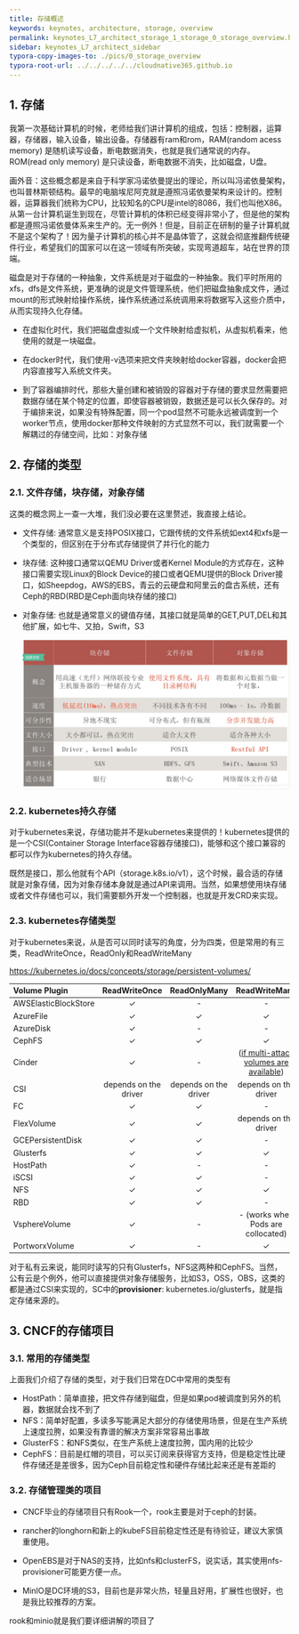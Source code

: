 ```yaml
---
title: 存储概述
keywords: keynotes, architecture, storage, overview
permalink: keynotes_L7_architect_storage_1_storage_0_storage_overview.html
sidebar: keynotes_L7_architect_sidebar
typora-copy-images-to: ./pics/0_storage_overview
typora-root-url: ../../../../../cloudnative365.github.io
---
```


## 1. 存储

我第一次基础计算机的时候，老师给我们讲计算机的组成，包括：控制器，运算器，存储器，输入设备，输出设备。存储器有ram和rom，RAM(random acess memory) 是随机读写设备，断电数据消失，也就是我们通常说的内存。ROM(read only memory) 是只读设备，断电数据不消失，比如磁盘，U盘。

画外音：这些概念都是来自于科学家冯诺依曼提出的理论，所以叫冯诺依曼架构，也叫普林斯顿结构。最早的电脑埃尼阿克就是遵照冯诺依曼架构来设计的。控制器，运算器我们统称为CPU，比较知名的CPU是intel的8086，我们也叫他X86。从第一台计算机诞生到现在，尽管计算机的体积已经变得非常小了，但是他的架构都是遵照冯诺依曼体系来生产的。无一例外！但是，目前正在研制的量子计算机就不是这个架构了！因为量子计算机的核心并不是晶体管了，这就会彻底推翻传统硬件行业，希望我们的国家可以在这一领域有所突破，实现弯道超车，站在世界的顶端。

磁盘是对于存储的一种抽象，文件系统是对于磁盘的一种抽象。我们平时所用的xfs，dfs是文件系统，更准确的说是文件管理系统，他们把磁盘抽象成文件，通过mount的形式映射给操作系统，操作系统通过系统调用来将数据写入这些介质中，从而实现持久化存储。

+ 在虚拟化时代，我们把磁盘虚拟成一个文件映射给虚拟机，从虚拟机看来，他使用的就是一块磁盘。

+ 在docker时代，我们使用-v选项来把文件夹映射给docker容器，docker会把内容直接写入系统文件夹。
+ 到了容器编排时代，那些大量创建和被销毁的容器对于存储的要求显然需要把数据存储在某个特定的位置，即使容器被销毁，数据还是可以长久保存的。对于编排来说，如果没有特殊配置，同一个pod显然不可能永远被调度到一个worker节点，使用docker那种文件映射的方式显然不可以，我们就需要一个解耦过的存储空间，比如：对象存储

## 2. 存储的类型

### 2.1. 文件存储，块存储，对象存储

这类的概念网上一查一大堆，我们没必要在这里赘述，我直接上结论。

+ 文件存储: 通常意义是支持POSIX接口，它跟传统的文件系统如ext4和xfs是一个类型的，但区别在于分布式存储提供了并行化的能力

+ 块存储: 这种接口通常以QEMU Driver或者Kernel Module的方式存在，这种接口需要实现Linux的Block Device的接口或者QEMU提供的Block Driver接口，如Sheepdog，AWS的EBS，青云的云硬盘和阿里云的盘古系统，还有Ceph的RBD(RBD是Ceph面向块存储的接口)

+ 对象存储: 也就是通常意义的键值存储，其接口就是简单的GET,PUT,DEL和其他扩展，如七牛、又拍，Swift，S3

  ![img](/pages/keynotes/L7_architect_storage/1_storage/pics/0_storage_overview/watermark,type_ZmFuZ3poZW5naGVpdGk,shadow_10,text_aHR0cHM6Ly9ibG9nLmNzZG4ubmV0L21hcnkwNzEy,size_16,color_FFFFFF,t_70.png)

### 2.2. kubernetes持久存储

对于kubernetes来说，存储功能并不是kubernetes来提供的！kubernetes提供的是一个CSI(Container Storage Interface容器存储接口)，能够和这个接口兼容的都可以作为kubernetes的持久存储。

既然是接口，那么他就有个API（storage.k8s.io/v1），这个时候，最合适的存储就是对象存储，因为对象存储本身就是通过API来调用。当然，如果想使用块存储或者文件存储也可以，我们需要额外开发一个控制器，也就是开发CRD来实现。

### 2.3. kubernetes存储类型

对于kubernetes来说，从是否可以同时读写的角度，分为四类，但是常用的有三类，ReadWriteOnce，ReadOnly和ReadWriteMany

https://kubernetes.io/docs/concepts/storage/persistent-volumes/

| Volume Plugin        |     ReadWriteOnce     |     ReadOnlyMany      |                        ReadWriteMany                         | ReadWriteOncePod      |
| :------------------- | :-------------------: | :-------------------: | :----------------------------------------------------------: | --------------------- |
| AWSElasticBlockStore |           ✓           |           -           |                              -                               | -                     |
| AzureFile            |           ✓           |           ✓           |                              ✓                               | -                     |
| AzureDisk            |           ✓           |           -           |                              -                               | -                     |
| CephFS               |           ✓           |           ✓           |                              ✓                               | -                     |
| Cinder               |           ✓           |           -           | ([if multi-attach volumes are available](https://github.com/kubernetes/cloud-provider-openstack/blob/master/docs/cinder-csi-plugin/features.md#multi-attach-volumes)) | -                     |
| CSI                  | depends on the driver | depends on the driver |                    depends on the driver                     | depends on the driver |
| FC                   |           ✓           |           ✓           |                              -                               | -                     |
| FlexVolume           |           ✓           |           ✓           |                    depends on the driver                     | -                     |
| GCEPersistentDisk    |           ✓           |           ✓           |                              -                               | -                     |
| Glusterfs            |           ✓           |           ✓           |                              ✓                               | -                     |
| HostPath             |           ✓           |           -           |                              -                               | -                     |
| iSCSI                |           ✓           |           ✓           |                              -                               | -                     |
| NFS                  |           ✓           |           ✓           |                              ✓                               | -                     |
| RBD                  |           ✓           |           ✓           |                              -                               | -                     |
| VsphereVolume        |           ✓           |           -           |              - (works when Pods are collocated)              | -                     |
| PortworxVolume       |           ✓           |           -           |                              ✓                               | -                     |

对于私有云来说，能同时读写的只有Glusterfs，NFS这两种和CephFS。当然，公有云是个例外，他可以直接提供对象存储服务，比如S3，OSS，OBS，这类的都是通过CSI来实现的，SC中的**provisioner**: kubernetes.io/glusterfs，就是指定存储来源的。

## 3. CNCF的存储项目

### 3.1. 常用的存储类型

上面我们介绍了存储的类型，对于我们日常在DC中常用的类型有

+ HostPath：简单直接，把文件存储到磁盘，但是如果pod被调度到另外的机器，数据就会找不到了
+ NFS：简单好配置，多读多写能满足大部分的存储使用场景，但是在生产系统上速度拉胯，如果没有靠谱的解决方案非常容易出事故
+ GlusterFS：和NFS类似，在生产系统上速度拉胯，国内用的比较少
+ CephFS：目前是红帽的项目，可以买订阅来获得官方支持，但是稳定性比硬件存储还是差很多，因为Ceph目前稳定性和硬件存储比起来还是有差距的

### 3.2. 存储管理类的项目

+ CNCF毕业的存储项目只有Rook一个，rook主要是对于ceph的封装。

+ rancher的longhorn和新上的kubeFS目前稳定性还是有待验证，建议大家慎重使用。

+ OpenEBS是对于NAS的支持，比如nfs和clusterFS，说实话，其实使用nfs-provisioner可能更方便一点。

+ MinIO是DC环境的S3，目前也是非常火热，轻量且好用，扩展性也很好，也是我比较推荐的方案。

rook和minio就是我们要详细讲解的项目了
